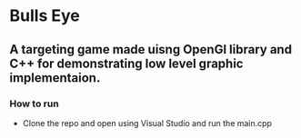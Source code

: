 # Bulls Eye 
## A targeting game made uisng OpenGl library and C++ for demonstrating low level graphic implementaion.

### How to run
- Clone the repo and open using Visual Studio and run the main.cpp
  
